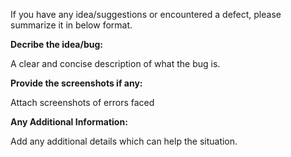 If you have any idea/suggestions or encountered a defect, please summarize it in below format. 

**Decribe the idea/bug:**

A clear and concise description of what the bug is.

**Provide the screenshots if any:**

Attach screenshots of errors faced 

**Any Additional Information:**

Add any additional details which can help the situation. 
